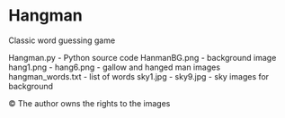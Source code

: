 # Hangman

Classic word guessing game

Hangman.py - Python source code</b>
HanmanBG.png - background image</b>
hang1.png - hang6.png - gallow and hanged man images</b>
hangman_words.txt - list of words</b>
sky1.jpg - sky9.jpg - sky images for background</b>

© The author owns the rights to the images</b>
